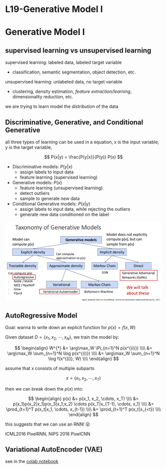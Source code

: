 # L19-Generative Model I


# Generative Model I

## supervised learning vs unsupervised learning

supervised learning: labeled data, labeled target variable
- classification, semantic segmentation, object detection, etc.

unsupervised learning: unlabeled data, no target variable
- clustering, density estimation, *feature extraction/learning*, dimensionality reduction, etc.

we are trying to learn model the *distribution* of the data
## Discriminative, Generative, and Conditional Generative
all three types of learning can be used in a equation, x is the input variable, y is the target variable,

$$
P(x|y) = \frac{P(y|x)}{P(y)} P(x)
$$

- Discriminative models: $P(y|x)$
  - assign labels to input data
  - feature learning (supervised learning)
- Generative models: $P(x)$
  - feature learning (unsupervised learning)
  - detect outliers
  - sample to generate new data
- Conditional Generative models: $P(x|y)$
  - assign labels to input data, while rejecting the outliers
  - generate new data conditioned on the label

![1745157351240](image/index/1745157351240.png)

## AutoRegressive Model

Goal: wanna to write down an explicit function for $p(x) = f(x, W)$

Given dataset $D = \{x_1, x_2, \cdots, x_N\}$, we train the model by:

$$
\begin{align}
    W^{*} &= \arg\max_W \Pi_{n=1}^N p(x^{(i)}) \\\\
    &= \arg\max_W \sum_{n=1}^N \log p(x^{(i)}) \\\\
    &= \arg\max_W \sum_{n=1}^N \log f(x^{(i)}, W) \\\\
\end{align}
$$

assume that x consists of multiple subparts

$$
x = (x_1, x_2, \cdots, x_T)
$$

then we can break down the $p(x)$ into:

$$
\begin{align}
p(x) &= p(x_1, x_2, \cdots, x_T) \\\\
&= p(x_1)p(x_2|x_1)p(x_3|x_1,x_2) \cdots p(x_T|x_{T-1}, \cdots, x_1) \\\\
&= \prod_{t=1}^T p(x_t|x_1, \cdots, x_{t-1}) \\\\
&= \prod_{t=1}^T p(x_t|x_{<t})  \\\\
\end{align}
$$

this suggests that we can use an RNN! :astonished:

ICML2016 PixelRNN, NIPS 2016 PixelCNN


## Variational AutoEncoder (VAE)
see in the [colab notebook](https://drive.google.com/file/d/1cM3Qjk4QjXR-WQ1Z_RRyP4WmLczR17tV/view?usp=drive_link)




